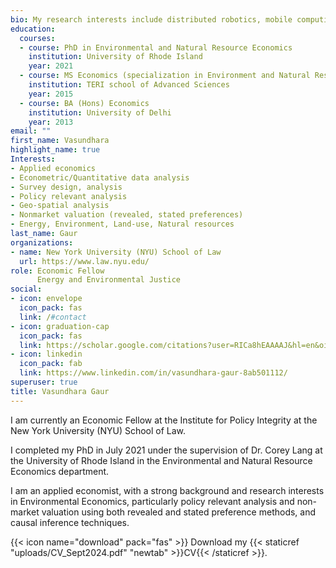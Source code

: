 ```yaml
---
bio: My research interests include distributed robotics, mobile computing and programmable  matter.
education:
  courses:
  - course: PhD in Environmental and Natural Resource Economics
    institution: University of Rhode Island
    year: 2021
  - course: MS Economics (specialization in Environment and Natural Resource Economics)
    institution: TERI school of Advanced Sciences
    year: 2015
  - course: BA (Hons) Economics
    institution: University of Delhi
    year: 2013
email: ""
first_name: Vasundhara
highlight_name: true
Interests:
- Applied economics 
- Econometric/Quantitative data analysis
- Survey design, analysis
- Policy relevant analysis
- Geo-spatial analysis
- Nonmarket valuation (revealed, stated preferences)
- Energy, Environment, Land-use, Natural resources
last_name: Gaur
organizations:
- name: New York University (NYU) School of Law
  url: https://www.law.nyu.edu/
role: Economic Fellow 
      Energy and Environmental Justice
social:
- icon: envelope
  icon_pack: fas
  link: /#contact
- icon: graduation-cap
  icon_pack: fas
  link: https://scholar.google.com/citations?user=RICa8hEAAAAJ&hl=en&oi=sra
- icon: linkedin
  icon_pack: fab
  link: https://www.linkedin.com/in/vasundhara-gaur-8ab501112/
superuser: true
title: Vasundhara Gaur
---
```


I am currently an Economic Fellow at the Institute for Policy Integrity at the New York University (NYU) School of Law.

I completed my PhD in July 2021 under the supervision of Dr. Corey Lang at the University of Rhode Island in the Environmental and Natural Resource Economics department.

I am an applied economist, with a strong background and research interests in Environmental Economics, particularly policy relevant analysis and non-market valuation using both revealed and stated preference methods, and causal inference techniques.

{{< icon name="download" pack="fas" >}} Download my {{< staticref "uploads/CV_Sept2024.pdf" "newtab" >}}CV{{< /staticref >}}.
